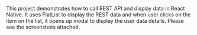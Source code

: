 This project demonstrates how to call REST API and display data in React Native. It uses FlatList to display the REST 
data and when user clicks on the item on the list, it opens up modal to display the user data details. Please see the 
screenshots attached.

